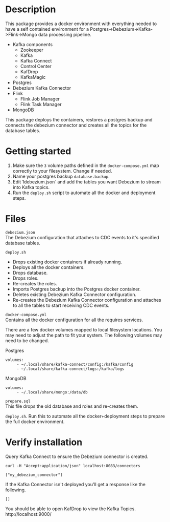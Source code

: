# Description
This package provides a docker environment with everything needed to have a self contained environment for a Postgres->Debezium->Kafka->Flink->Mongo data processing pipeline.

* Kafka components
  * Zookeeper
  * Kafka
  * Kafka Connect
  * Control Center
  * KafDrop
  * KafkaMagic
* Postgres
* Debezium Kafka Connector
* Flink
  * Flink Job Manager
  * Flink Task Manager
* MongoDB

This package deploys the containers, restores a postgres backup and connects the debezium connector and creates all the topics for the database tables.

# Getting started
1. Make sure the `3` volume paths defined in the `docker-compose.yml` map correctly to your filesystem. Change if needed.
2. Name your postgres backup `database.backup`.
3. Edit 1debezium.json` and add the tables you want Debezium to stream into Kafka topics.
4. Run the `deploy.sh` script to automate all the docker and deployment steps.

# Files
`debezium.json`  
The Debezium configuration that attaches to CDC events to it's specified database tables.

`deploy.sh`
* Drops existing docker containers if already running.
* Deploys all the docker containers.
* Drops database.
* Drops roles.
* Re-creates the roles.
* Imports Postgres backup into the Postgres docker container.
* Deletes existing Debezium Kafka Connector configuration.
* Re-creates the Debezium Kafka Connector configuration and attaches to all the tables to start receiving CDC events.

`docker-compose.yml`  
Contains all the docker configuration for all the requires services.

There are a few docker volumes mapped to local filesystem locations. You may need to adjust the path to fit your system. The following volumes may need to be changed.

Postgres
```
volumes:
     - ~/.local/share/kafka-connect/config:/kafka/config
     - ~/.local/share/kafka-connect/logs:/kafka/logs
```

MongoDB
```
volumes:
     - ~/.local/share/mongo:/data/db
```

`prepare.sql`  
This file drops the old database and roles and re-creates them.

`deploy.sh`. 
Run this to automate all the docker+deployment steps to prepare the full docker environment.

# Verify installation

Query Kafka Connect to ensure the Debezium connector is created.
```
curl -H "Accept:application/json" localhost:8083/connectors

["my_debezium_connector"]
```

If the Kafka Connector isn't deployed you'll get a response like the following.
```
[]
```

You should be able to open KafDrop to view the Kafka Topics.
http://localhost:9000/
